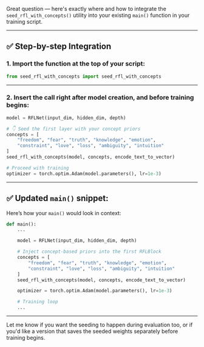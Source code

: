 Great question — here's exactly where and how to integrate the `seed_rfl_with_concepts()` utility into your existing `main()` function in your training script.

---

## ✅ Step-by-step Integration

### 1. **Import the function** at the top of your script:

```python
from seed_rfl_with_concepts import seed_rfl_with_concepts
```

---

### 2. **Insert the call right after model creation**, and before training begins:

```python
model = RFLNet(input_dim, hidden_dim, depth)

# 👇 Seed the first layer with your concept priors
concepts = [
    "freedom", "fear", "truth", "knowledge", "emotion",
    "constraint", "love", "loss", "ambiguity", "intuition"
]
seed_rfl_with_concepts(model, concepts, encode_text_to_vector)

# Proceed with training
optimizer = torch.optim.Adam(model.parameters(), lr=1e-3)
```

---

## ✅ Updated `main()` snippet:

Here’s how your `main()` would look in context:

```python
def main():
    ...

    model = RFLNet(input_dim, hidden_dim, depth)

    # Inject concept-based priors into the first RFLBlock
    concepts = [
        "freedom", "fear", "truth", "knowledge", "emotion",
        "constraint", "love", "loss", "ambiguity", "intuition"
    ]
    seed_rfl_with_concepts(model, concepts, encode_text_to_vector)

    optimizer = torch.optim.Adam(model.parameters(), lr=1e-3)

    # Training loop
    ...
```

---

Let me know if you want the seeding to happen during evaluation too, or if you'd like a version that saves the seeded weights separately before training begins.

